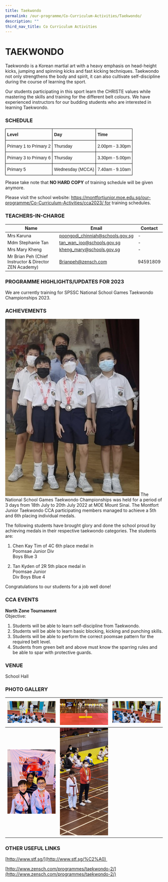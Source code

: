 ```yaml
---
title: Taekwondo
permalink: /our-programme/Co-Curriculum-Activities/Taekwondo/
description: ""
third_nav_title: Co Curriculum Activities
---
```

# **TAEKWONDO**

Taekwondo is a Korean martial art with a heavy emphasis on head-height kicks, jumping and spinning kicks and fast kicking techniques. Taekwondo not only strengthens the body and spirit, it can also cultivate self-discipline during the course of learning the sport.
 	
Our students participating in this sport learn the CHRISTE values while mastering the skills and training for the different belt colours. We have experienced instructors for our budding students who are interested in learning Taekwondo. 


### SCHEDULE

<style type="text/css">
.tg  {border-collapse:collapse;border-spacing:0;}
.tg td{border-color:black;border-style:solid;border-width:1px;font-family:Arial, sans-serif;font-size:14px;
  overflow:hidden;padding:10px 5px;word-break:normal;}
.tg th{border-color:black;border-style:solid;border-width:1px;font-family:Arial, sans-serif;font-size:14px;
  font-weight:normal;overflow:hidden;padding:10px 5px;word-break:normal;}
.tg .tg-1wig{font-weight:bold;text-align:left;vertical-align:top}
.tg .tg-0lax{text-align:left;vertical-align:top}
</style>
<table class="tg">
<thead>
  <tr>
    <th class="tg-1wig">Level</th>
    <th class="tg-1wig">Day</th>
    <th class="tg-1wig">Time</th>
  </tr>
</thead>
<tbody>
  <tr>
    <td class="tg-0lax">Primary 1 to Primary 2</td>
    <td class="tg-0lax">Thursday</td>
    <td class="tg-0lax">2.00pm - 3.30pm</td>
  </tr>
  <tr>
    <td class="tg-0lax">Primary 3 to Primary 6</td>
    <td class="tg-0lax">Thursday</td>
    <td class="tg-0lax">3.30pm - 5.00pm</td>
  </tr>
  <tr>
    <td class="tg-0lax">Primary 5</td>
    <td class="tg-0lax">Wednesday (MCCA)</td>
    <td class="tg-0lax">7.40am - 9.10am</td>
  </tr>
</tbody>
</table>

Please take note that <b>NO HARD COPY</b> of training schedule will be given anymore.

Please visit the school website: https://montfortjunior.moe.edu.sg/our-programme/Co-Curriculum-Activities/cca2023/ for training schedules.


### TEACHERS-IN-CHARGE



| Name | Email | Contact |
| -------- | -------- | -------- |
| Mrs Karuna     | [poongodi_chinniah@schools.gov.sg](poongodi_chinniah@schools.gov.sg)     | -    |
| Mdm Stephanie Tan     | [tan_wan_joo@schools.gov.sg](tan_wan_joo@schools.gov.sg)     | -    |
| Mrs Mary Kheng     | [kheng_mary@schools.gov.sg](kheng_mary@schools.gov.sg)     | -    |
| Mr Brian Peh (Chief Instructor & Director ZEN Academy)    | [Brianpeh@zensch.com ](Brianpeh@zensch.com )     | 94591809    |



### PROGRAMME HIGHLIGHTS/UPDATES FOR 2023

We are currently training for SPSSC National School Games Taekwondo Championships 2023.

### ACHIEVEMENTS


![](/images/CCA/Taekwondo/NSG%20Championship.jpg)
The National School Games Taekwondo Championships was held for a period of 3 days from 18th July to 20th July 2022 at MOE Mount Sinai. The Montfort Junior Taekwondo CCA  participating members managed to achieve a 5th and 6th placing individual medals.

The following students have brought glory and done the school proud by achieving medals in their respective taekwondo categories. The students are:

1) Chen Kay Tim of 4C
    6th place medal in  
    Poomsae Junior Div      
    Boys Blue 3 

2) Tan Kyden of 2R
     5th place medal in  
     Poomsae Junior    
     Div Boys Blue 4

Congratulations to our students for a job well done!

### CCA EVENTS

**North Zone Tournament**     
Objective:
1.	Students will be able to learn self-discipline from Taekwondo.
2.	Students will be able to learn basic blocking, kicking and punching skills.
3.	Students will be able to perform the correct poomsae pattern for the required belt level.
4.	Students from green belt and above must know the sparring rules and be able to spar with protective guards.

### VENUE
School Hall

### PHOTO GALLERY


| ![](/images/CCA/Taekwondo/Could%20you%20see%20it.jpeg) | ![](/images/CCA/Taekwondo/Let's%20Kick%20off.jpeg) | ![](/images/CCA/Taekwondo/This%20is%20the%20way.jpeg) |
| -------- | -------- | -------- |
| ![](/images/CCA/Taekwondo/NSG%202022%20Medalists.jpg)     | ![](/images/CCA/Taekwondo/Ready%20for%20NSG.jpg)     |




### OTHER USEFUL LINKS

[http://www.stf.sg/](http://www.stf.sg/%C2%A0)   
  
[http://www.zensch.com/programmes/taekwondo-2/](http://www.zensch.com/programmes/taekwondo-2/)